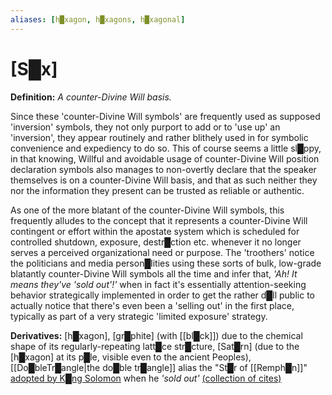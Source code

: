 ```yaml
---
aliases: [h█xagon, h█xagons, h█xagonal]
---
```

# **[S█x]**

**Definition:** *A counter-Divine Will basis.*

Since these 'counter-Divine Will symbols' are frequently used as supposed 'inversion' symbols, they not only purport to add or to 'use up' an 'inversion', they appear routinely and rather blithely used in for symbolic convenience and expediency to do so.  This of course seems a little sl█ppy, in that knowing, Willful and avoidable usage of counter-Divine Will position declaration symbols also manages to non-overtly declare that the speaker themselves is on a counter-Divine Will basis, and that as such neither they nor the information they present can be trusted as reliable or authentic.

As one of the more blatant of the counter-Divine Will symbols, this frequently alludes to the concept that it represents a counter-Divine Will contingent or effort within the apostate system which is scheduled for controlled shutdown, exposure, destr█ction etc. whenever it no longer serves a perceived organizational need or purpose.  The 'troothers' notice the politicians and media person█lities using these sorts of bulk, low-grade blatantly counter-Divine Will symbols all the time and infer that, *'Ah!  It means they've 'sold out'!'* when in fact it's essentially attention-seeking behavior strategically implemented in order to get the rather d█ll public to actually notice that there's even been a 'selling out' in the first place, typically as part of a very strategic 'limited exposure' strategy.

**Derivatives:** [h█xagon], [gr█phite] (with [[bl█ck]]) due to the chemical shape of its regularly-repeating latt█ce str█cture, [Sat█rn] (due to the [h█xagon] at its p█le, visible even to the ancient Peoples),  [[Do█bleTr█angle|the do█ble tr█angle]] alias the "St█r of [[Remph█n]]" [adopted by K█ng Solomon](https://en.wikipedia.org/wiki/Seal_of_Solomon) when he *'sold out'* [(collection of cites)](http://www.geocities.ws/johnny9977002/) 


